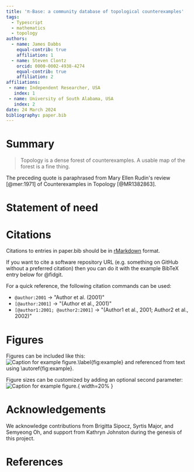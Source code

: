 ```yaml
---
title: 'π-Base: a community database of topological counterexamples'
tags:
  - Typescript
  - mathematics
  - topology
authors:
  - name: James Dabbs
    equal-contrib: true
    affiliation: 1
  - name: Steven Clontz
    orcid: 0000-0002-4938-4274
    equal-contrib: true
    affiliation: 2
affiliations:
 - name: Independent Researcher, USA
   index: 1
 - name: University of South Alabama, USA
   index: 2
date: 24 March 2024
bibliography: paper.bib
---
```


# Summary

> Topology is a dense forest of counterexamples. A usable map of the forest is a fine thing.

The preceding quote is paraphrased from Mary Ellen Rudin's review
[@mer:1971] of Counterexamples in Topology [@MR1382863].

# Statement of need



# Citations

Citations to entries in paper.bib should be in
[rMarkdown](http://rmarkdown.rstudio.com/authoring_bibliographies_and_citations.html)
format.

If you want to cite a software repository URL (e.g. something on GitHub without a preferred
citation) then you can do it with the example BibTeX entry below for @fidgit.

For a quick reference, the following citation commands can be used:
- `@author:2001`  ->  "Author et al. (2001)"
- `[@author:2001]` -> "(Author et al., 2001)"
- `[@author1:2001; @author2:2001]` -> "(Author1 et al., 2001; Author2 et al., 2002)"

# Figures

Figures can be included like this:
![Caption for example figure.\label{fig:example}](figure.png)
and referenced from text using \autoref{fig:example}.

Figure sizes can be customized by adding an optional second parameter:
![Caption for example figure.](figure.png){ width=20% }

# Acknowledgements

We acknowledge contributions from Brigitta Sipocz, Syrtis Major, and Semyeong
Oh, and support from Kathryn Johnston during the genesis of this project.

# References